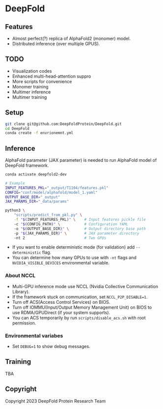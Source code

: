 # DeepFold

## Features

- Almost perfect(?) replica of AlphaFold2 (monomer) model.
- Distributed inference (over multiple GPUS).

## TODO

- Visualization codes
- Enhanced multi-head-attention suppro
- More scripts for convenience
- Monomer training
- Multimer inference
- Multimer training

## Setup

```bash
git clone git@github.com:DeepFoldProtein/DeepFold.git
cd DeepFold
conda create -f envrionemnt.yml
```

## Inference

AlphaFold parameter (JAX parameter) is needed to run AlphaFold model of DeepFold framework.

```bash
conda activate deepfold2-dev

# Example
INPUT_FEATURES_PKL="_output/T1104/features.pkl"
CONFIG="conf/model/alphafold/model_1.yaml"
OUTPUT_BASE_DIR="_output"
JAX_PARAMS_DIR="_data/params"

python3 \
    "scripts/predict_from_pkl.py" \
    -f "$(INPUT_FEATURES_PKL)" \    # Input features pickle file
    -c "$(CONFIG_PATH)" \           # Configuration YAML
    -o "$(OUTPUT_BASE_DIR)" \       # Output directory base path
    -p "$(JAX_PARAMS_DIR)" \        # JAX parameter directory
    -nt 2                           # Two GPUs
```

- If you want to enable deterministic mode (for validation) add `--deterministic` flag.
- You can determine how many GPUs to use with `-nt` flags and `NVIDIA_VISIBLE_DEVICES` environmental variable.

### About NCCL

- Multi-GPU inference mode use NCCL (Nvidia Collective Communication Library).
- If the framework stuck on communication, set `NCCL_P2P_DISABLE=1`.
- Turn off ACS(Access Control Services) on BIOS.
- Turn off IOMMU(Input/Output Memory Management Unit) on BIOS to use RDMA/GPUDirect (if your system supports).
- You can ACS temporarily by run `scripts/disable_acs.sh` with root permission.

### Environmental variabes

- Set `DEBUG=1` to show debug messages.

## Training

TBA

## Copyright

Copyright 2023 DeepFold Protein Research Team
